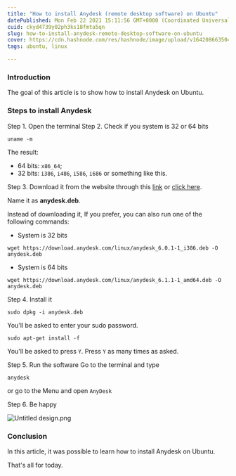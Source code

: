 ```yaml
---
title: "How to install Anydesk (remote desktop software) on Ubuntu"
datePublished: Mon Feb 22 2021 15:11:56 GMT+0000 (Coordinated Universal Time)
cuid: ckyd4739y02ph3ks18fmta5qn
slug: how-to-install-anydesk-remote-desktop-software-on-ubuntu
cover: https://cdn.hashnode.com/res/hashnode/image/upload/v1642086635047/HRwIaGRg8.png
tags: ubuntu, linux

---
```


### Introduction
The goal of this article is to show how to install Anydesk on Ubuntu.

### Steps to install Anydesk

Step 1. Open the terminal
Step 2. Check if you system is 32 or 64 bits
```
uname -m
```

The result:
- 64 bits: `x86_64`;
- 32 bits: `i386`, `i486`, `i586`, `i686` or something like this.

Step 3. Download it from the website through this  [link](https://anydesk.com/en/downloads/linux) or  [click here](https://anydesk.com/en/downloads/linux).

Name it as **anydesk.deb**.

Instead of downloading it, If you prefer, you can also run one of the following commands:
- System is 32 bits
```
wget https://download.anydesk.com/linux/anydesk_6.0.1-1_i386.deb -O anydesk.deb
```

- System is 64 bits
```
wget https://download.anydesk.com/linux/anydesk_6.1.1-1_amd64.deb -O anydesk.deb
```

Step 4. Install it
```
sudo dpkg -i anydesk.deb
```
You'll be asked to enter your sudo password.

```
sudo apt-get install -f
```
You'll be asked to press `Y`. Press `Y` as many times as asked.

Step 5. Run the software
Go to the terminal and type
```
anydesk
``` 

or go to the Menu and open `AnyDesk`

Step 6. Be happy

![Untitled design.png](https://cdn.hashnode.com/res/hashnode/image/upload/v1642088491962/i52nHG7IS.png)

### Conclusion
In this article,  it was possible to learn how to install Anydesk on Ubuntu.

That's all for today.